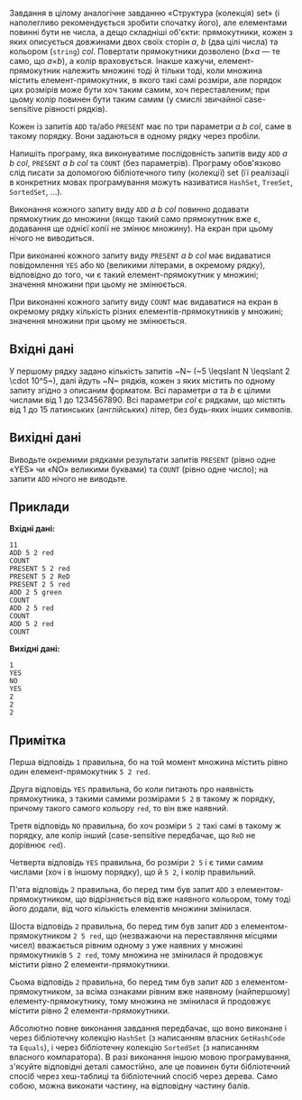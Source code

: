 ﻿Завдання в цілому аналогічне завданню «Структура (колекція) set» (і наполегливо рекомендується зробити спочатку його), але елементами повинні бути не числа, а дещо складніші об'єкти: прямокутники, кожен з яких описується довжинами двох своїх сторін *a*, *b* (два цілі числа) та кольором (`` string ``) *col*. Повертати прямокутники дозволено (*b*×*a* — те само, що *a*×*b*), а колір враховується. Інакше кажучи, елемент-прямокутник належить множині тоді й тільки тоді, коли множина містить елемент-прямокутник, в якого такі самі розміри, але порядок цих розмірів може бути хоч таким самим, хоч переставленим; при цьому колір повинен бути таким самим (у смислі звичайної case-sensitive рівності рядків).

Кожен із запитів `` ADD `` та/або `` PRESENT `` має по три параметри *a b col*, саме в такому порядку. Вони задаються в одному рядку через пробіли.

Напишіть програму, яка виконуватиме послідовність запитів виду `` ADD `` *a b col*, `` PRESENT `` *a b col* та `` COUNT `` (без параметрів). Програму обов'язково слід писати за допомогою бібліотечного типу (колекції) set (її реалізації в конкретних мовах програмування можуть називатися `` HashSet ``, `` TreeSet ``, `` SortedSet ``, ...).

Виконання кожного запиту виду `` ADD `` *a b col* повинно додавати прямокутник до множини (якщо такий само прямокутник вже є, додавання ще однієї копії не змінює множину). На екран при цьому нічого не виводиться.

При виконанні кожного запиту виду `` PRESENT `` *a b col* має видаватися повідомлення `` YES `` або `` NO `` (великими літерами, в окремому рядку), відповідно до того, чи є такий елемент-прямокутник у множині; значення множини при цьому не змінюється.

При виконанні кожного запиту виду `` COUNT `` має видаватися на екран в окремому рядку кількість різних елементів-прямокутників у множині; значення множини при цьому не змінюється.

## Вхідні дані
У першому рядку задано кількість запитів ~N~ (~5 \leqslant N \leqslant 2 \cdot 10^5~), далі йдуть ~N~ рядків, кожен з яких містить по одному запиту згідно з описаним форматом. Всі параметри *a* та *b* є цілими числами від 1 до 1234567890. Всі параметри *col* є рядками, що містять від 1 до 15 латинських (англійських) літер, без будь-яких інших символів.

## Вихідні дані
Виводьте окремими рядками результати запитів `` PRESENT `` (рівно одне «YES» чи «NO» великими буквами) та `` COUNT `` (рівно одне число); на запити `` ADD `` нічого не виводьте.

## Приклади
**Вхідні дані:**
```
11
ADD 5 2 red
COUNT
PRESENT 5 2 red
PRESENT 5 2 ReD
PRESENT 2 5 red
ADD 2 5 green
COUNT
ADD 2 5 red
COUNT
ADD 5 2 red
COUNT
```

**Вихідні дані:**
```
1
YES
NO
YES
2
2
2
```

## Примітка
Перша відповідь `` 1 `` правильна, бо на той момент множина містить рівно один елемент-прямокутник `` 5 2 red ``.

Друга відповідь `` YES `` правильна, бо коли питають про наявність прямокутника, з такими самими розмірами `` 5 2 `` в такому ж порядку, причому такого самого кольору `` red ``, то він вже наявний.

Третя відповідь `` NO `` правильна, бо хоч розміри `` 5 2 `` такі самі в такому ж порядку, але колір інший (case-sensitive передбачає, що `` ReD `` не дорівнює `` red ``).

Четверта відповідь `` YES `` правильна, бо розміри `` 2 5 `` і є тими самим числами (хоч і в іншому порядку), що й `` 5 2 ``, і колір правильний.

П'ята відповідь `` 2 `` правильна, бо перед тим був запит `` ADD `` з елементом-прямокутником, що відрізняється від вже наявного кольором, тому тоді його додали, від чого кількість елементів множини змінилася.

Шоста відповідь `` 2 `` правильна, бо перед тим був запит `` ADD `` з елементом-прямокутником `` 2 5 red ``, що (незважаючи на переставляння місцями чисел) вважається рівним одному з уже наявних у множині прямокутників `` 5 2 red ``, тому множина не змінилася й продовжує містити рівно 2 елементи-прямокутники.

Сьома відповідь `` 2 `` правильна, бо перед тим був запит `` ADD `` з елементом-прямокутником, за всіма ознаками рівним вже наявному (найпершому) елементу-прямокутнику, тому множина не змінилася й продовжує містити рівно 2 елементи-прямокутники.

Абсолютно повне виконання завдання передбачає, що воно виконане і через бібліотечну колекцію `` HashSet `` (з написанням власних `` GetHashCode `` та `` Equals ``), і через бібліотечну колекцію `` SortedSet `` (з написанням власного компаратора). В разі виконання іншою мовою програмування, з'ясуйте відповідні деталі самостійно, але це повинен бути бібліотечний спосіб через хеш-таблиці та бібліотечний спосіб через дерева. Само собою, можна виконати частину, на відповідну частину балів.